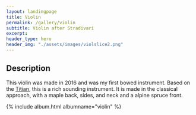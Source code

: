 ```yaml
---
layout: landingpage
title: Violin
permalink: /gallery/violin
subtitle: Violin after Stradivari
excerpt: 
header_type: hero
header_img: "./assets/images/violslice2.png"
---
```


## Description

This violin was made in 2016 and was my first bowed instrument. Based on the [Titian](https://tarisio.com/cozio-archive/property/?ID=41393), this is a rich sounding instrument. It is made in the classical approach, with a maple back, sides, and neck and a alpine spruce front. 

{% include album.html albumname="violin" %}